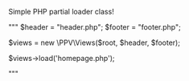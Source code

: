 Simple PHP partial loader class!

"""
$header = "header.php";
$footer = "footer.php";

$views = new \PPV\Views($root, $header, $footer);

$views->load('homepage.php');

"""